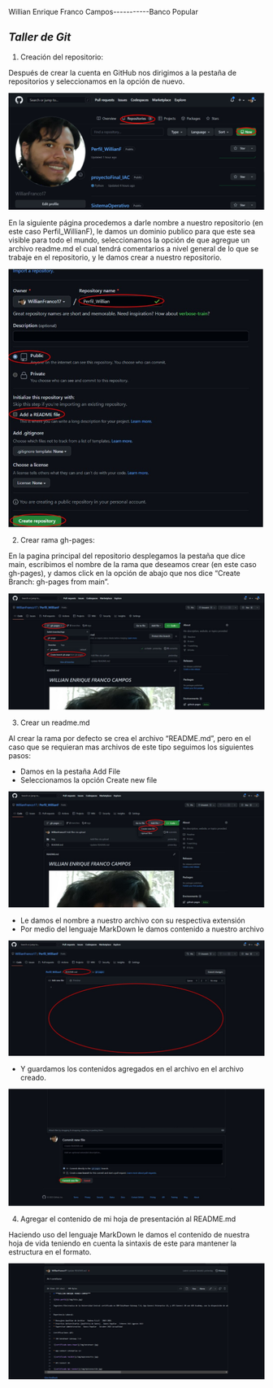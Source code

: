 Willian Enrique Franco Campos-----------Banco Popular

## ***Taller de Git***

1.	Creación del repositorio:

Después de crear la cuenta en GitHub nos dirigimos a la pestaña de repositorios y seleccionamos en la opción de nuevo.

![evidencia 01](/img/explicacion/01.jpg)

En la siguiente página procedemos a darle nombre a nuestro repositorio (en este caso Perfil_WillianF), le damos un dominio publico para que este sea visible para todo el mundo, seleccionamos la opción de que agregue un archivo readme.md el cual tendrá comentarios a nivel general de lo que se trabaje en el repositorio, y le damos crear a nuestro repositorio.

![evidencia 02](/img/explicacion/02.jpg)

2.	Crear rama gh-pages:

En la pagina principal del repositorio desplegamos la pestaña que dice main, escribimos el nombre de la rama que deseamos crear (en este caso gh-pages), y damos click en la opción de abajo que nos dice “Create Branch: gh-pages from main”.

![evidencia 03](/img/explicacion/03.jpg)

3.	Crear un readme.md

Al crear la rama por defecto se crea el archivo “README.md”, pero en el caso que se requieran mas archivos de este tipo seguimos los siguientes pasos:

* Damos en la pestaña Add File
* Seleccionamos la opción Create new file

![evidencia 04](/img/explicacion/04.jpg)

* Le damos el nombre a nuestro archivo con su respectiva extensión
* Por medio del lenguaje MarkDown le damos contenido a nuestro archivo

![evidencia 05](/img/explicacion/05.jpg)

* Y guardamos los contenidos agregados en el archivo en el archivo creado.

![evidencia 06](/img/explicacion/06.jpg)

4.	Agregar el contenido de mi hoja de presentación al README.md

Haciendo uso del lenguaje MarkDown le damos el contenido de nuestra hoja de vida teniendo en cuenta la sintaxis de este para mantener la estructura en el formato.

![evidencia 07](/img/explicacion/07.jpg)
